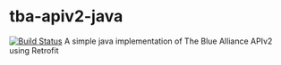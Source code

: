 # tba-apiv2-java
[![Build Status](https://travis-ci.org/phil-lopreiato/tba-apiv2-java.svg)](https://travis-ci.org/phil-lopreiato/tba-apiv2-java)
A simple java implementation of The Blue Alliance APIv2 using Retrofit
